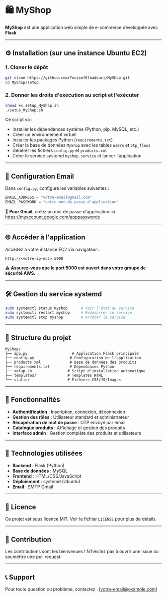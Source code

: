 # 🛍️ MyShop 

**MyShop** est une application web simple de e-commerce développée avec **Flask**

---

## ⚙️ Installation (sur une instance Ubuntu EC2)

### 1. Cloner le dépôt

```bash
git clone https://github.com/YoussefElbadouri/MyShop.git
cd MyShop/setup
```

### 2. Donner les droits d'exécution au script et l'exécuter

```bash
chmod +x setup_MyShop.sh
./setup_MyShop.sh
```

Ce script va :
- Installer les dépendances système (Python, pip, MySQL, etc.)
- Créer un environnement virtuel
- Installer les packages Python (`requirements.txt`)
- Créer la base de données `MyShop` avec les tables `users` et `otp_flows`
- Générer les fichiers `config.py` et `products.xml`
- Créer le service systemd `myshop.service` et lancer l'application

---

## 📧 Configuration Email

Dans `config.py`, configure les variables suivantes :

```python
EMAIL_ADDRESS = "votre-email@gmail.com"
EMAIL_PASSWORD = "votre-mot-de-passe-d'application"
```

🔐 **Pour Gmail**, créez un mot de passe d'application ici :  
https://myaccount.google.com/apppasswords

---

## 🌐 Accéder à l'application

Accédez à votre instance EC2 via navigateur :

```
http://<votre-ip-ec2>:5000
```

⚠️ **Assurez-vous que le port 5000 est ouvert dans votre groupe de sécurité AWS.**

---

## 🛠️ Gestion du service systemd

```bash
sudo systemctl status myshop      # Voir l'état du service
sudo systemctl restart myshop     # Redémarrer le service
sudo systemctl stop myshop        # Arrêter le service
```

---

## 📁 Structure du projet

```
MyShop/
├── app.py                    # Application Flask principale
├── config.py                # Configuration de l'application
├── products.xml             # Base de données des produits
├── requirements.txt         # Dépendances Python
├── setup.sh                # Script d'installation automatique
├── templates/              # Templates HTML
└── static/                 # Fichiers CSS/JS/Images
```

---

## 🚀 Fonctionnalités

- **Authentification** : Inscription, connexion, déconnexion
- **Gestion des rôles** : Utilisateur standard et administrateur
- **Récupération de mot de passe** : OTP envoyé par email
- **Catalogue produits** : Affichage et gestion des produits
- **Interface admin** : Gestion complète des produits et utilisateurs

---

## 🔧 Technologies utilisées

- **Backend** : Flask (Python)
- **Base de données** : MySQL
- **Frontend** : HTML/CSS/JavaScript
- **Déploiement** : systemd (Ubuntu)
- **Email** : SMTP Gmail

---

## 📝 Licence

Ce projet est sous licence MIT. Voir le fichier `LICENSE` pour plus de détails.

---

## 🤝 Contribution

Les contributions sont les bienvenues ! N'hésitez pas à ouvrir une issue ou soumettre une pull request.

---

## 📞 Support

Pour toute question ou problème, contactez : [votre-email@example.com]